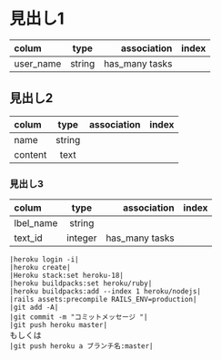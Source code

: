 # 見出し1
|colum | type | association |index|
|:---|:---:|---:|---:|
|user_name|string |has_many tasks | | |




## 見出し2
colum | type | association |index|
|:---|:---:|---:|---:|
|name|string|  |    |
|content|text|   |    |

### 見出し3
colum | type | association |index|
|:---|:---:|---:|---:|
|lbel_name|string|  |    |
|text_id|integer  |has_many tasks||

`|heroku login -i|`    
`|heroku create|`      
`|Heroku stack:set heroku-18|`    
`|heroku buildpacks:set heroku/ruby|`  
`|heroku buildpacks:add --index 1 heroku/nodejs|`  
`|rails assets:precompile RAILS_ENV=production|`  
`|git add -A|`  
`|git commit -m "コミットメッセージ "|`  
`|git push heroku master|`  
  もしくは  
`|git push heroku a ブランチ名:master|`

